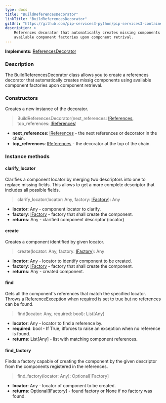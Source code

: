 ```yaml
---
type: docs
title: "BuildReferencesDecorator"
linkTitle: "BuildReferencesDecorator"
gitUrl: "https://github.com/pip-services3-python/pip-services3-container-python"
description: >
    References decorator that automatically creates missing components using
    available component factories upon component retrival.
---
```


**Implements:** [ReferencesDecorator](../references_decorator)

### Description

The BuildReferencesDecorator class allows you to create a references decorator that automatically creates missig components using available component factories upon component retrieval. 

### Constructors
Creates a new instance of the decorator.

> BuildReferencesDecorator(next_references: [IReferences](../../../commons/refer/ireferences), top_references: [IReferences](../../../commons/refer/ireferences))

- **next_references**: [IReferences](../../../commons/refer/ireferences) - the next references or decorator in the chain.
- **top_references**: [IReferences](../../../commons/refer/ireferences) - the decorator at the top of the chain.

### Instance methods

#### clarify_locator
Clarifies a component locator by merging two descriptors into one to replace missing fields.
This allows to get a more complete descriptor that includes all possible fields.

> clarify_locator(locator: Any, factory: [IFactory](../../../components/build/ifactory)): Any
- **locator**: Any - component locator to clarify.
- **factory**: [IFactory](../../../components/build/ifactory) - factory that shall create the component.
- **returns**: Any - clarified component descriptor (locator)

#### create
Creates a component identified by given locator.

> create(locator: Any, factory: [IFactory](../../../components/build/ifactory)): Any
- **locator**: Any - locator to identify component to be created.
- **factory**: [IFactory](../../../components/build/ifactory) - factory that shall create the component.
- **returns**: Any - created component.

#### find
Gets all the component's references that match the specified locator.
Throws a [ReferenceException](../../../commons/refer/reference_exception) when required is set to true but no references can be found.

> find(locator: Any, required: bool): List[Any]
- **locator**: Any - locator to find a reference by.
- **required**: bool - If True, itforces to raise an exception when no reference is found.
- **returns**: List[Any] - list with matching component references.


#### find_factory
Finds a factory capable of creating the component by the given descriptor
from the components registered in the references.

> find_factory(locator: Any): Optional[IFactory]
- **locator**: Any - locator of component to be created.
- **returns**: Optional[IFactory] - found factory or None if no factory was found.
